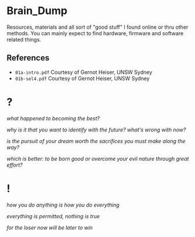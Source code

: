# Brain_Dump
Resources, materials and all sort of "good stuff" I found online or thru other methods. You can mainly expect to find hardware, firmware and software related things.

## References

* `01a-intro.pdf` Courtesy of Gernot Heiser, UNSW Sydney
* `01b-sel4.pdf` Courtesy of Gernot Heiser, UNSW Sydney

# ?
*what happened to becoming the best?*

*why is it that you want to identify with the future? what's wrong with now?*

*is the pursuit of your dream worth the sacrifices you must make along the way?*

*which is better: to be born good or overcome your evil nature through great effort?*

# !
*how you do anything is how you do everything*

*everything is permitted, nothing is true*

*for the loser now will be later to win*
